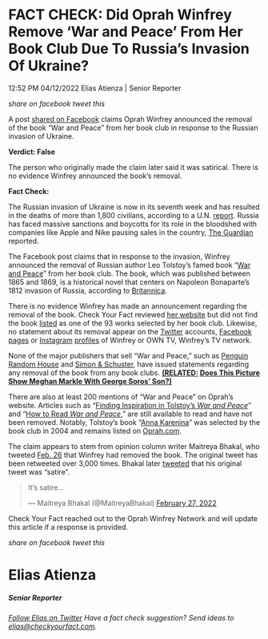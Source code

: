 FACT CHECK: Did Oprah Winfrey Remove ‘War and Peace’ From Her Book Club Due To Russia’s Invasion Of Ukraine?
============================================================================================================

12:52 PM 04/12/2022 Elias Atienza | Senior Reporter

_share on facebook_ _tweet this_

 

A post [shared on Facebook](https://archive.ph/cRTnL) claims Oprah Winfrey announced the removal of the book “War and Peace” from her book club in response to the Russian invasion of Ukraine.

 

**Verdict: False**

The person who originally made the claim later said it was satirical. There is no evidence Winfrey announced the book’s removal.

**Fact Check:**

 

The Russian invasion of Ukraine is now in its seventh week and has resulted in the deaths of more than 1,800 civilians, according to a U.N. [report](https://www.ohchr.org/en/news/2022/04/ukraine-civilian-casualty-update-11-april-2022). Russia has faced massive sanctions and boycotts for its role in the bloodshed with companies like Apple and Nike pausing sales in the country, [The Guardian](https://www.theguardian.com/world/2022/mar/02/sanctions-boycotts-west-response-russian-invasion-ukraine) reported.

The Facebook post claims that in response to the invasion, Winfrey announced the removal of Russian author Leo Tolstoy’s famed book “[War and Peace](https://www.amazon.com/War-Peace-Leo-Tolstoy/dp/B08DSX931G/ref=sr_1_2_sspa?crid=3PNRKT6AU2V1Y&keywords=War+and+peace&qid=1649776255&sprefix=war+and+peac%2Caps%2C274&sr=8-2-spons&psc=1&spLa=ZW5jcnlwdGVkUXVhbGlmaWVyPUEyWjJSWjhNRkxZUjBVJmVuY3J5cHRlZElkPUEwNjg4MzMyMVBUQzdOVUZEMzRTUyZlbmNyeXB0ZWRBZElkPUEwMTYwNTIwMlpVSkxBUVQ4QUpXVSZ3aWRnZXROYW1lPXNwX2F0ZiZhY3Rpb249Y2xpY2tSZWRpcmVjdCZkb05vdExvZ0NsaWNrPXRydWU=)” from her book club. The book, which was published between 1865 and 1869, is a historical novel that centers on Napoleon Bonaparte’s 1812 invasion of Russia, according to [Britannica](https://www.britannica.com/topic/War-and-Peace).

There is no evidence Winfrey has made an announcement regarding the removal of the book. Check Your Fact reviewed [her website](https://www.oprah.com/search.html?q=war+and+peace) but did not find the book [listed](https://www.oprahdaily.com/entertainment/books/g23067476/oprah-book-club-list/) as one of the 93 works selected by her book club. Likewise, no statement about its removal appear on the [Twitter](https://twitter.com/search?q=War%20And%20Peace%20\(from%3AOprah%20AND%20OWNTV\)&src=typed_query&f=top) accounts, [Facebook](https://www.facebook.com/profile/100044572113214/search/?q=War%20and%20Peace) [pages](https://www.facebook.com/page/119068338119500/search/?q=War%20and%20Peace) or [Instagram](https://www.instagram.com/oprah/?hl=en) [profiles](https://www.instagram.com/owntv/?hl=en) of Winfrey or OWN TV, Winfrey’s TV network.

 

None of the major publishers that sell “War and Peace,” such as [Penguin Random House](https://www.penguinrandomhouse.com/about-us/news) and [Simon & Schuster](https://about.simonandschuster.biz/), have issued statements regarding any removal of the book from any book clubs. **[(RELATED:](https://checkyourfact.com/2019/06/12/fact-check-meghan-markle-george-soros-son/) [Does This Picture Show Meghan Markle With George Soros’ Son?)](https://checkyourfact.com/2019/06/12/fact-check-meghan-markle-george-soros-son/)**

There are also at least 200 mentions of “War and Peace” on Oprah’s website. Articles such as “[Finding Inspiration in Tolstoy’s _War and Peace_](https://www.oprah.com/oprahsbookclub/tolstoys-war-and-peace)” and “[How to Read _War and Peace_](https://www.oprah.com/omagazine/how-to-read-war-and-peace_1),” are still available to read and have not been removed. Notably, Tolstoy’s book “[Anna Karenina](https://www.amazon.com/Anna-Karenina-Leo-Tolstoy/dp/B08MVPXVG8/ref=sr_1_1_sspa?crid=348SLC1HD9RR&keywords=Anna+Karenina&qid=1649776953&sprefix=anna+karenina%2Caps%2C156&sr=8-1-spons&psc=1&spLa=ZW5jcnlwdGVkUXVhbGlmaWVyPUExS1QxQlQ4WlE0VzdMJmVuY3J5cHRlZElkPUEwMTQ5NTMyMUg2RlRJTTVIUEE2WSZlbmNyeXB0ZWRBZElkPUEwNTMwODk4MzFaMUpFSEQwQTdHOSZ3aWRnZXROYW1lPXNwX2F0ZiZhY3Rpb249Y2xpY2tSZWRpcmVjdCZkb05vdExvZ0NsaWNrPXRydWU=)” was selected by the book club in 2004 and remains listed on [Oprah.com](https://www.oprah.com/oprahsbookclub/complete-list-of-oprahs-book-club-books/all).

The claim appears to stem from opinion column writer Maitreya Bhakal, who tweeted [Feb. 26](https://twitter.com/MaitreyaBhakal/status/1497674662742228992) that Winfrey had removed the book. The original tweet has been retweeted over 3,000 times. Bhakal later [tweeted](https://twitter.com/MaitreyaBhakal/status/1497973997962948609) that his original tweet was “satire”.

> It’s satire…
> 
> — Maitreya Bhakal (@MaitreyaBhakal) [February 27, 2022](https://twitter.com/MaitreyaBhakal/status/1497973997962948609?ref_src=twsrc%5Etfw)

Check Your Fact reached out to the Oprah Winfrey Network and will update this article if a response is provided.

_share on facebook_ _tweet this_

Elias Atienza
=============

##### Senior Reporter

_[Follow Elias on Twitter](https://twitter.com/AtienzaElias)_ _Have a fact check suggestion? Send ideas to [elias@checkyourfact.com](elias@checkyourfact.com)._